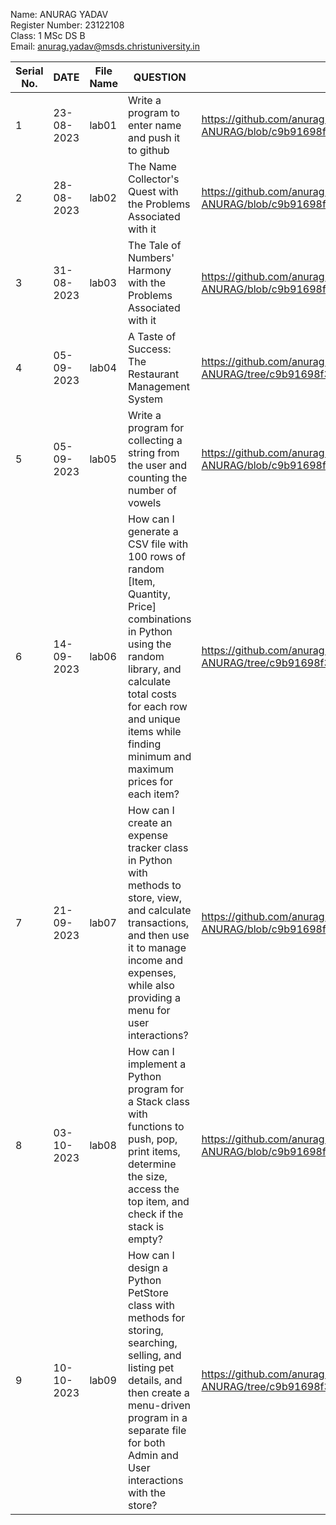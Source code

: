Name: ANURAG YADAV   
Register Number: 23122108   
Class: 1 MSc DS B   
Email: anurag.yadav@msds.christuniversity.in



|Serial No.|    DATE     |  File Name       |                     QUESTION                         |      File Link            |             
|----------|------------ | -----------------|------------------------------------------------------|---------------------------|
|   1      |  23-08-2023 |      lab01       |  Write a program to enter name and push it to github |https://github.com/anurag871/MScDSB-MDS171-23122108-ANURAG/blob/c9b91698f3b5a4d1d1bc8933f04806e29adac9d4/LAB/lab%2001/lab%2001.ipynb|
|   2      |  28-08-2023 |      lab02       |  The Name Collector's Quest with the Problems Associated with it |https://github.com/anurag871/MScDSB-MDS171-23122108-ANURAG/blob/c9b91698f3b5a4d1d1bc8933f04806e29adac9d4/LAB/lab%2002/lab%2002.ipynb|
|   3      |  31-08-2023 |      lab03       |  The Tale of Numbers' Harmony with the Problems Associated with it |https://github.com/anurag871/MScDSB-MDS171-23122108-ANURAG/blob/c9b91698f3b5a4d1d1bc8933f04806e29adac9d4/LAB/lab%2003/lab%2003.ipynb|
|   4      |  05-09-2023 |      lab04       |  A Taste of Success: The Restaurant Management System |https://github.com/anurag871/MScDSB-MDS171-23122108-ANURAG/tree/c9b91698f3b5a4d1d1bc8933f04806e29adac9d4/LAB/lab%2004|
|   5      |  05-09-2023 |      lab05       |  Write a program for collecting a string from the user and counting the number of vowels |https://github.com/anurag871/MScDSB-MDS171-23122108-ANURAG/blob/c9b91698f3b5a4d1d1bc8933f04806e29adac9d4/LAB/lab%2005/lab%2005.ipynb|
|   6      |  14-09-2023 |      lab06       |  How can I generate a CSV file with 100 rows of random [Item, Quantity, Price] combinations in Python using the random library, and calculate total costs for each row and unique items while finding minimum and maximum prices for each item? |https://github.com/anurag871/MScDSB-MDS171-23122108-ANURAG/tree/c9b91698f3b5a4d1d1bc8933f04806e29adac9d4/LAB/Lab%2006|
|   7      |  21-09-2023 |      lab07       |  How can I create an expense tracker class in Python with methods to store, view, and calculate transactions, and then use it to manage income and expenses, while also providing a menu for user interactions? |https://github.com/anurag871/MScDSB-MDS171-23122108-ANURAG/blob/c9b91698f3b5a4d1d1bc8933f04806e29adac9d4/LAB/lab%2007/lab%2007.ipynb|
|   8      |  03-10-2023 |      lab08       |  How can I implement a Python program for a Stack class with functions to push, pop, print items, determine the size, access the top item, and check if the stack is empty? |https://github.com/anurag871/MScDSB-MDS171-23122108-ANURAG/blob/c9b91698f3b5a4d1d1bc8933f04806e29adac9d4/LAB/lab%2008/lab%2008.ipynb|
|   9      |  10-10-2023 |      lab09       |  How can I design a Python PetStore class with methods for storing, searching, selling, and listing pet details, and then create a menu-driven program in a separate file for both Admin and User interactions with the store? |https://github.com/anurag871/MScDSB-MDS171-23122108-ANURAG/tree/c9b91698f3b5a4d1d1bc8933f04806e29adac9d4/LAB/lab%2009|
